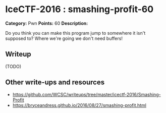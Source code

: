 # IceCTF-2016 : smashing-profit-60

**Category:** Pwn
**Points:** 60
**Description:**

Do you think you can make this program jump to somewhere it isn't supposed to? Where we're going we don't need buffers!

## Writeup

(TODO)

## Other write-ups and resources

* https://github.com/WCSC/writeups/tree/master/icectf-2016/Smashing-Profit
* https://bryceandress.github.io/2016/08/27/smashing-profit.html
